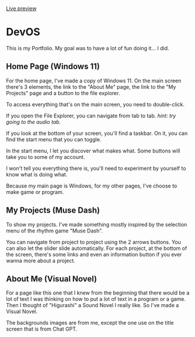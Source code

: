 [Live preview](https://portfolio-psi-azure-25.vercel.app)

# DevOS
This is my Portfolio. My goal was to have a lot of fun doing it... I did.

## Home Page (Windows 11)
For the home page, I've made a copy of Windows 11. On the main screen there's 3 elements, the link to the "About Me" page, the link to the "My Projects" page and a button to the file explorer.

To access everything that's on the main screen, you need to double-click.

If you open the File Explorer, you can navigate from tab to tab. _hint: try going to the audio tab._

If you look at the bottom of your screen, you'll find a taskbar. On it, you can find the start menu that you can toggle.

In the start menu, I let you discover what makes what. Some buttons will take you to some of my account.

I won't tell you everything there is, you'll need to experiment by yourself to know what is doing what.

Because my main page is Windows, for my other pages, I've choose to make game or program.

## My Projects (Muse Dash)
To show my projects. I've made something mostly inspired by the selection menu of the rhythm game "Muse Dash".

You can navigate from project to project using the 2 arrows buttons. You can also let the slider slide automatically. For each project, at the bottom of the screen, there's some links and even an information button if you ever wanna more about a project.

## About Me (Visual Novel)
For a page like this one that I knew from the beginning that there would be a lot of text I was thinking on how to put a lot of text in a program or a game. Then I thought of "Higurashi" a Sound Novel I really like. So I've made a Visual Novel.

The backgrounds images are from me, except the one use on the title screen that is from Chat GPT.
